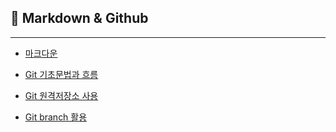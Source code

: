 ## 🎈 Markdown & Github
<hr>

- [마크다운](../markdown.md)

- [Git 기초문법과 흐름](gitManual.md)

- [Git 원격저장소 사용](gitRemote.md)

- [Git branch 활용](gitBranch.md)